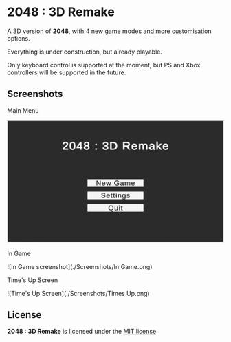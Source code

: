 # 2048 : 3D Remake

A 3D version of **2048**, with 4 new game modes and more customisation options.

Everything is under construction, but already playable.

Only keyboard control is supported at the moment, but PS and Xbox controllers will be supported in the future.

## Screenshots

Main Menu

![Main menu screenshot](./Screenshots/Menu.png)

In Game

![In Game screenshot](./Screenshots/In Game.png)

Time's Up Screen

![Time's Up Screen](./Screenshots/Times Up.png)

## License

**2048 : 3D Remake** is licensed under the [MIT license](./LICENSE)
